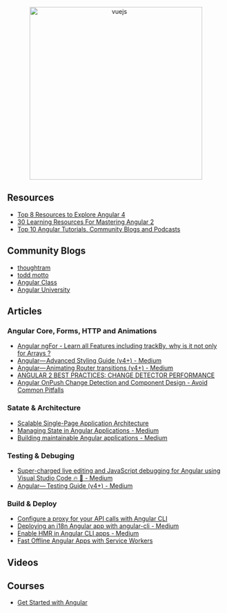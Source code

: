 <p align="center">
  <img width="400" src="https://angular.io/assets/images/logos/angular/angular.svg"  alt="vuejs">
</p>

## Resources
* [Top 8 Resources to Explore Angular 4](https://hackernoon.com/top-8-resources-to-explore-angular-4-ff2c1b42020a)
* [30 Learning Resources For Mastering Angular 2](https://tutorialzine.com/2016/09/30-learning-resources-for-mastering-angular-2)
* [Top 10 Angular Tutorials, Community Blogs and Podcasts](http://blog.angular-university.io/top-10-angular-2-tutorials-blogs-and-podcasts/)


## Community Blogs
* [thoughtram](https://blog.thoughtram.io/)
* [todd motto](https://toddmotto.com/)
* [Angular Class](https://angularclass.com/blog/)
* [Angular University](https://angular-university.io/)
 

## Articles 

### Angular Core, Forms, HTTP and Animations
* [Angular ngFor - Learn all Features including trackBy, why is it not only for Arrays ?](http://blog.angular-university.io/angular-2-ngfor/)
* [Angular— Advanced Styling Guide (v4+) - Medium](https://medium.com/google-developer-experts/angular-advanced-styling-guide-v4-f0765616e635)
* [Angular— Animating Router transitions (v4+) - Medium](https://medium.com/google-developer-experts/angular-2-animate-router-transitions-6de179e00204)
* [ANGULAR 2 BEST PRACTICES: CHANGE DETECTOR PERFORMANCE](https://www.lucidchart.com/techblog/2016/05/04/angular-2-best-practices-change-detector-performance/)
* [Angular OnPush Change Detection and Component Design - Avoid Common Pitfalls](http://blog.angular-university.io/onpush-change-detection-how-it-works/)

### Satate & Architecture
* [Scalable Single-Page Application Architecture](http://blog.mgechev.com/2016/04/10/scalable-javascript-single-page-app-angular2-application-architecture/)
* [Managing State in Angular Applications - Medium](https://blog.nrwl.io/managing-state-in-angular-applications-22b75ef5625f)
* [Building maintainable Angular applications - Medium](https://medium.com/curated-by-versett/building-maintainable-angular-2-applications-5b9ec4b463a1)

### Testing & Debuging
* [Super-charged live editing and JavaScript debugging for Angular using Visual Studio Code 🔥 🎉 - Medium](https://medium.com/@auchenberg/super-charged-live-editing-and-javascript-debugging-for-angular-using-visual-studio-code-c29da251ec71)
* [Angular—  Testing Guide (v4+) - Medium](https://medium.com/google-developer-experts/angular-2-testing-guide-a485b6cb1ef0)

### Build & Deploy
* [Configure a proxy for your API calls with Angular CLI](https://juristr.com/blog/2016/11/configure-proxy-api-angular-cli/)
* [Deploying an i18n Angular app with angular-cli - Medium](https://medium.com/@feloy/deploying-an-i18n-angular-app-with-angular-cli-fc788f17e358)
* [Enable HMR in Angular CLI apps - Medium](https://medium.com/@beeman/tutorial-enable-hmr-in-angular-cli-apps-1b0d13b80130)
* [Fast Offline Angular Apps with Service Workers](https://coryrylan.com/blog/fast-offline-angular-apps-with-service-workers)


## Videos


## Courses
* [Get Started with Angular](https://egghead.io/courses/get-started-with-angular) 
